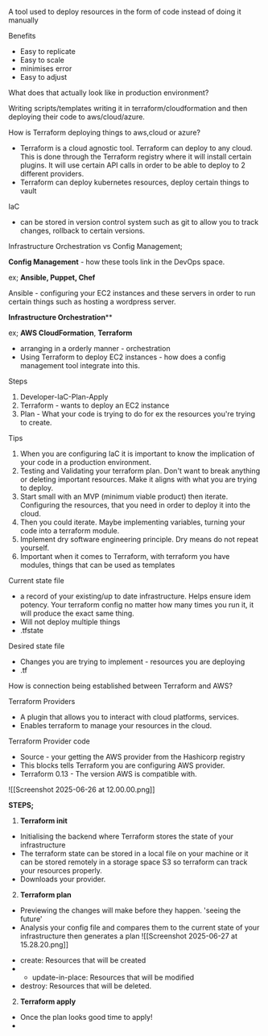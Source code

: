 
A tool used to deploy resources in the form of code instead of doing it manually

Benefits
- Easy to replicate
- Easy to scale
- minimises error
- Easy to adjust

What does that actually look like in production environment?

Writing scripts/templates writing it in terraform/cloudformation and then deploying their code to aws/cloud/azure. 

How is Terraform deploying things to aws,cloud or azure?
- Terraform is a cloud agnostic tool. Terraform can deploy to any cloud. This is done through the Terraform registry where it will install certain plugins. It will use certain API calls in order to be able to deploy to 2 different providers.
- Terraform can deploy kubernetes resources, deploy certain things to vault

IaC
- can be stored in version control system such as git to allow you to track changes, rollback to certain versions. 

Infrastructure Orchestration vs Config Management;

**Config Management** - how these tools link in the DevOps space.

ex; **Ansible, Puppet, Chef**

Ansible - configuring your EC2 instances and these servers in order to run certain things such as hosting a wordpress server.


**Infrastructure Orchestration****

ex; **AWS CloudFormation**, **Terraform** 

- arranging in a orderly manner - orchestration
- Using Terraform to deploy EC2 instances - how does a config management tool integrate into this.


Steps
1. Developer-IaC-Plan-Apply
2. Terraform - wants to deploy an EC2 instance 
3. Plan - What your code is trying to do for ex the resources you're trying to create.

Tips
1. When you are configuring IaC it is important to know the implication of your code in a production environment. 
2. Testing and Validating your terraform plan. Don't want to break anything or deleting important resources. Make it aligns with what you are trying to deploy. 
3. Start small with an MVP (minimum viable product) then iterate. Configuring the resources, that you need in order to deploy it into the cloud. 
4. Then you could iterate. Maybe implementing variables, turning your code into a terraform module. 
5. Implement dry software engineering principle. Dry means do not repeat yourself. 
6. Important when it comes to Terraform, with terraform you have modules, things that can be used as templates 

Current state file 
- a record of your existing/up to date infrastructure. Helps ensure idem potency. Your terraform config no matter how many times you run it, it will produce the exact same thing. 
- Will not deploy multiple things
- .tfstate 

Desired state file 
- Changes you are trying to implement - resources you are deploying 
- .tf


How is connection being established between Terraform and AWS?

Terraform Providers

- A plugin that allows you to interact with cloud platforms, services.
- Enables terraform to manage your resources in the cloud.

Terraform Provider code
- Source - your getting the AWS provider from the Hashicorp registry 
- This blocks tells Terraform you are configuring AWS provider.
- Terraform 0.13 - The version AWS is compatible with.

![[Screenshot 2025-06-26 at 12.00.00.png]]

**STEPS;**
1. **Terraform init** 
- Initialising the backend where Terraform stores the state of your infrastructure
-  The terraform state can be stored in a local file on your machine or it can be stored remotely in a storage space S3 so terraform can track your resources properly.
- Downloads your provider. 

2. **Terraform plan** 
- Previewing the changes will make before they happen. 'seeing the future'
- Analysis your config file and compares them to the current state of your infrastructure then generates a plan
![[Screenshot 2025-06-27 at 15.28.20.png]]


+ create: Resources that will be created
+  - update-in-place: Resources that will be modified 
+ destroy: Resources that will be deleted.

2. **Terraform apply**
- Once the plan looks good time to apply!
- 
